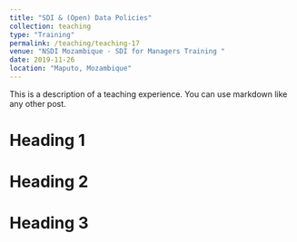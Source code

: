 ```yaml
---
title: "SDI & (Open) Data Policies"
collection: teaching
type: "Training"
permalink: /teaching/teaching-17
venue: "NSDI Mozambique - SDI for Managers Training "
date: 2019-11-26
location: "Maputo, Mozambique"
---
```


This is a description of a teaching experience. You can use markdown like any other post.

Heading 1
======

Heading 2
======

Heading 3
======
